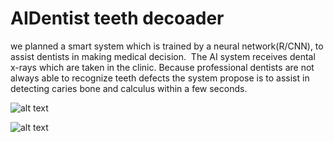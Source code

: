 # AIDentist teeth decoader

we planned a smart system which is trained by a neural network(R/CNN),
to assist dentists in making medical decision. 
The AI system receives dental x-rays which are taken in the clinic. 
Because professional dentists are not always able to recognize teeth defects the system 
propose is to assist in detecting caries bone and calculus within a few seconds. 

![alt text](https://github.com/izraelov/AIDentist-Teeth-Decoader/blob/master/AIDentist_Poster.jpg)

![alt text](https://github.com/izraelov/AIDentist-Teeth-Decoader/blob/master/Screenshot%20(7).png?raw=true)

